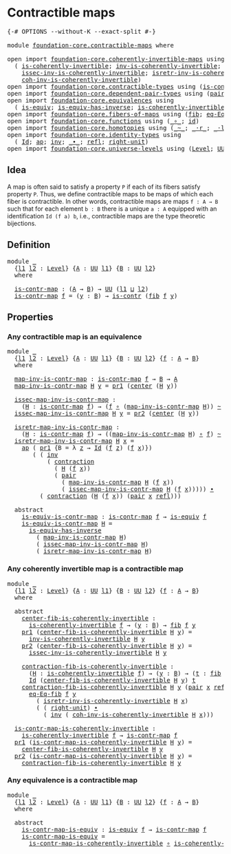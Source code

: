 # Contractible maps

<pre class="Agda"><a id="30" class="Symbol">{-#</a> <a id="34" class="Keyword">OPTIONS</a> <a id="42" class="Pragma">--without-K</a> <a id="54" class="Pragma">--exact-split</a> <a id="68" class="Symbol">#-}</a>

<a id="73" class="Keyword">module</a> <a id="80" href="foundation-core.contractible-maps.html" class="Module">foundation-core.contractible-maps</a> <a id="114" class="Keyword">where</a>

<a id="121" class="Keyword">open</a> <a id="126" class="Keyword">import</a> <a id="133" href="foundation-core.coherently-invertible-maps.html" class="Module">foundation-core.coherently-invertible-maps</a> <a id="176" class="Keyword">using</a>
  <a id="184" class="Symbol">(</a> <a id="186" href="foundation-core.coherently-invertible-maps.html#1466" class="Function">is-coherently-invertible</a><a id="210" class="Symbol">;</a> <a id="212" href="foundation-core.coherently-invertible-maps.html#1764" class="Function">inv-is-coherently-invertible</a><a id="240" class="Symbol">;</a>
    <a id="246" href="foundation-core.coherently-invertible-maps.html#1870" class="Function">issec-inv-is-coherently-invertible</a><a id="280" class="Symbol">;</a> <a id="282" href="foundation-core.coherently-invertible-maps.html#2046" class="Function">isretr-inv-is-coherently-invertible</a><a id="317" class="Symbol">;</a>
    <a id="323" href="foundation-core.coherently-invertible-maps.html#2228" class="Function">coh-inv-is-coherently-invertible</a><a id="355" class="Symbol">)</a>
<a id="357" class="Keyword">open</a> <a id="362" class="Keyword">import</a> <a id="369" href="foundation-core.contractible-types.html" class="Module">foundation-core.contractible-types</a> <a id="404" class="Keyword">using</a> <a id="410" class="Symbol">(</a><a id="411" href="foundation-core.contractible-types.html#992" class="Function">is-contr</a><a id="419" class="Symbol">;</a> <a id="421" href="foundation-core.contractible-types.html#1085" class="Function">center</a><a id="427" class="Symbol">;</a> <a id="429" href="foundation-core.contractible-types.html#1427" class="Function">contraction</a><a id="440" class="Symbol">)</a>
<a id="442" class="Keyword">open</a> <a id="447" class="Keyword">import</a> <a id="454" href="foundation-core.dependent-pair-types.html" class="Module">foundation-core.dependent-pair-types</a> <a id="491" class="Keyword">using</a> <a id="497" class="Symbol">(</a><a id="498" href="foundation-core.dependent-pair-types.html#575" class="InductiveConstructor">pair</a><a id="502" class="Symbol">;</a> <a id="504" href="foundation-core.dependent-pair-types.html#592" class="Field">pr1</a><a id="507" class="Symbol">;</a> <a id="509" href="foundation-core.dependent-pair-types.html#604" class="Field">pr2</a><a id="512" class="Symbol">)</a>
<a id="514" class="Keyword">open</a> <a id="519" class="Keyword">import</a> <a id="526" href="foundation-core.equivalences.html" class="Module">foundation-core.equivalences</a> <a id="555" class="Keyword">using</a>
  <a id="563" class="Symbol">(</a> <a id="565" href="foundation-core.equivalences.html#1542" class="Function">is-equiv</a><a id="573" class="Symbol">;</a> <a id="575" href="foundation-core.equivalences.html#2999" class="Function">is-equiv-has-inverse</a><a id="595" class="Symbol">;</a> <a id="597" href="foundation-core.equivalences.html#3630" class="Function">is-coherently-invertible-is-equiv</a><a id="630" class="Symbol">)</a>
<a id="632" class="Keyword">open</a> <a id="637" class="Keyword">import</a> <a id="644" href="foundation-core.fibers-of-maps.html" class="Module">foundation-core.fibers-of-maps</a> <a id="675" class="Keyword">using</a> <a id="681" class="Symbol">(</a><a id="682" href="foundation-core.fibers-of-maps.html#928" class="Function">fib</a><a id="685" class="Symbol">;</a> <a id="687" href="foundation-core.fibers-of-maps.html#1676" class="Function">eq-Eq-fib</a><a id="696" class="Symbol">)</a>
<a id="698" class="Keyword">open</a> <a id="703" class="Keyword">import</a> <a id="710" href="foundation-core.functions.html" class="Module">foundation-core.functions</a> <a id="736" class="Keyword">using</a> <a id="742" class="Symbol">(</a><a id="743" href="foundation-core.functions.html#407" class="Function Operator">_∘_</a><a id="746" class="Symbol">;</a> <a id="748" href="foundation-core.functions.html#309" class="Function">id</a><a id="750" class="Symbol">)</a>
<a id="752" class="Keyword">open</a> <a id="757" class="Keyword">import</a> <a id="764" href="foundation-core.homotopies.html" class="Module">foundation-core.homotopies</a> <a id="791" class="Keyword">using</a> <a id="797" class="Symbol">(</a><a id="798" href="foundation-core.homotopies.html#545" class="Function Operator">_~_</a><a id="801" class="Symbol">;</a> <a id="803" href="foundation-core.homotopies.html#2052" class="Function Operator">_·r_</a><a id="807" class="Symbol">;</a> <a id="809" href="foundation-core.homotopies.html#1846" class="Function Operator">_·l_</a><a id="813" class="Symbol">)</a>
<a id="815" class="Keyword">open</a> <a id="820" class="Keyword">import</a> <a id="827" href="foundation-core.identity-types.html" class="Module">foundation-core.identity-types</a> <a id="858" class="Keyword">using</a>
  <a id="866" class="Symbol">(</a> <a id="868" href="foundation-core.identity-types.html#1754" class="Datatype">Id</a><a id="870" class="Symbol">;</a> <a id="872" href="foundation-core.identity-types.html#4017" class="Function">ap</a><a id="874" class="Symbol">;</a> <a id="876" href="foundation-core.identity-types.html#2716" class="Function">inv</a><a id="879" class="Symbol">;</a> <a id="881" href="foundation-core.identity-types.html#2412" class="Function Operator">_∙_</a><a id="884" class="Symbol">;</a> <a id="886" href="foundation-core.identity-types.html#1807" class="InductiveConstructor">refl</a><a id="890" class="Symbol">;</a> <a id="892" href="foundation-core.identity-types.html#3069" class="Function">right-unit</a><a id="902" class="Symbol">)</a>
<a id="904" class="Keyword">open</a> <a id="909" class="Keyword">import</a> <a id="916" href="foundation-core.universe-levels.html" class="Module">foundation-core.universe-levels</a> <a id="948" class="Keyword">using</a> <a id="954" class="Symbol">(</a><a id="955" href="Agda.Primitive.html#597" class="Postulate">Level</a><a id="960" class="Symbol">;</a> <a id="962" href="foundation-core.universe-levels.html#222" class="Primitive">UU</a><a id="964" class="Symbol">;</a> <a id="966" href="Agda.Primitive.html#810" class="Primitive Operator">_⊔_</a><a id="969" class="Symbol">)</a>
</pre>
## Idea

A map is often said to satisfy a property `P` if each of its fibers satisfy property `P`. Thus, we define contractible maps to be maps of which each fiber is contractible. In other words, contractible maps are maps `f : A → B` such that for each element `b : B` there is a unique `a : A` equipped with an identification `Id (f a) b`, i.e., contractible maps are the type theoretic bijections.

## Definition

<pre class="Agda"><a id="1402" class="Keyword">module</a> <a id="1409" href="foundation-core.contractible-maps.html#1409" class="Module">_</a>
  <a id="1413" class="Symbol">{</a><a id="1414" href="foundation-core.contractible-maps.html#1414" class="Bound">l1</a> <a id="1417" href="foundation-core.contractible-maps.html#1417" class="Bound">l2</a> <a id="1420" class="Symbol">:</a> <a id="1422" href="Agda.Primitive.html#597" class="Postulate">Level</a><a id="1427" class="Symbol">}</a> <a id="1429" class="Symbol">{</a><a id="1430" href="foundation-core.contractible-maps.html#1430" class="Bound">A</a> <a id="1432" class="Symbol">:</a> <a id="1434" href="foundation-core.universe-levels.html#222" class="Primitive">UU</a> <a id="1437" href="foundation-core.contractible-maps.html#1414" class="Bound">l1</a><a id="1439" class="Symbol">}</a> <a id="1441" class="Symbol">{</a><a id="1442" href="foundation-core.contractible-maps.html#1442" class="Bound">B</a> <a id="1444" class="Symbol">:</a> <a id="1446" href="foundation-core.universe-levels.html#222" class="Primitive">UU</a> <a id="1449" href="foundation-core.contractible-maps.html#1417" class="Bound">l2</a><a id="1451" class="Symbol">}</a>
  <a id="1455" class="Keyword">where</a>

  <a id="1464" href="foundation-core.contractible-maps.html#1464" class="Function">is-contr-map</a> <a id="1477" class="Symbol">:</a> <a id="1479" class="Symbol">(</a><a id="1480" href="foundation-core.contractible-maps.html#1430" class="Bound">A</a> <a id="1482" class="Symbol">→</a> <a id="1484" href="foundation-core.contractible-maps.html#1442" class="Bound">B</a><a id="1485" class="Symbol">)</a> <a id="1487" class="Symbol">→</a> <a id="1489" href="foundation-core.universe-levels.html#222" class="Primitive">UU</a> <a id="1492" class="Symbol">(</a><a id="1493" href="foundation-core.contractible-maps.html#1414" class="Bound">l1</a> <a id="1496" href="Agda.Primitive.html#810" class="Primitive Operator">⊔</a> <a id="1498" href="foundation-core.contractible-maps.html#1417" class="Bound">l2</a><a id="1500" class="Symbol">)</a>
  <a id="1504" href="foundation-core.contractible-maps.html#1464" class="Function">is-contr-map</a> <a id="1517" href="foundation-core.contractible-maps.html#1517" class="Bound">f</a> <a id="1519" class="Symbol">=</a> <a id="1521" class="Symbol">(</a><a id="1522" href="foundation-core.contractible-maps.html#1522" class="Bound">y</a> <a id="1524" class="Symbol">:</a> <a id="1526" href="foundation-core.contractible-maps.html#1442" class="Bound">B</a><a id="1527" class="Symbol">)</a> <a id="1529" class="Symbol">→</a> <a id="1531" href="foundation-core.contractible-types.html#992" class="Function">is-contr</a> <a id="1540" class="Symbol">(</a><a id="1541" href="foundation-core.fibers-of-maps.html#928" class="Function">fib</a> <a id="1545" href="foundation-core.contractible-maps.html#1517" class="Bound">f</a> <a id="1547" href="foundation-core.contractible-maps.html#1522" class="Bound">y</a><a id="1548" class="Symbol">)</a>
</pre>
## Properties

### Any contractible map is an equivalence

<pre class="Agda"><a id="1622" class="Keyword">module</a> <a id="1629" href="foundation-core.contractible-maps.html#1629" class="Module">_</a>
  <a id="1633" class="Symbol">{</a><a id="1634" href="foundation-core.contractible-maps.html#1634" class="Bound">l1</a> <a id="1637" href="foundation-core.contractible-maps.html#1637" class="Bound">l2</a> <a id="1640" class="Symbol">:</a> <a id="1642" href="Agda.Primitive.html#597" class="Postulate">Level</a><a id="1647" class="Symbol">}</a> <a id="1649" class="Symbol">{</a><a id="1650" href="foundation-core.contractible-maps.html#1650" class="Bound">A</a> <a id="1652" class="Symbol">:</a> <a id="1654" href="foundation-core.universe-levels.html#222" class="Primitive">UU</a> <a id="1657" href="foundation-core.contractible-maps.html#1634" class="Bound">l1</a><a id="1659" class="Symbol">}</a> <a id="1661" class="Symbol">{</a><a id="1662" href="foundation-core.contractible-maps.html#1662" class="Bound">B</a> <a id="1664" class="Symbol">:</a> <a id="1666" href="foundation-core.universe-levels.html#222" class="Primitive">UU</a> <a id="1669" href="foundation-core.contractible-maps.html#1637" class="Bound">l2</a><a id="1671" class="Symbol">}</a> <a id="1673" class="Symbol">{</a><a id="1674" href="foundation-core.contractible-maps.html#1674" class="Bound">f</a> <a id="1676" class="Symbol">:</a> <a id="1678" href="foundation-core.contractible-maps.html#1650" class="Bound">A</a> <a id="1680" class="Symbol">→</a> <a id="1682" href="foundation-core.contractible-maps.html#1662" class="Bound">B</a><a id="1683" class="Symbol">}</a>
  <a id="1687" class="Keyword">where</a>
  
  <a id="1698" href="foundation-core.contractible-maps.html#1698" class="Function">map-inv-is-contr-map</a> <a id="1719" class="Symbol">:</a> <a id="1721" href="foundation-core.contractible-maps.html#1464" class="Function">is-contr-map</a> <a id="1734" href="foundation-core.contractible-maps.html#1674" class="Bound">f</a> <a id="1736" class="Symbol">→</a> <a id="1738" href="foundation-core.contractible-maps.html#1662" class="Bound">B</a> <a id="1740" class="Symbol">→</a> <a id="1742" href="foundation-core.contractible-maps.html#1650" class="Bound">A</a>
  <a id="1746" href="foundation-core.contractible-maps.html#1698" class="Function">map-inv-is-contr-map</a> <a id="1767" href="foundation-core.contractible-maps.html#1767" class="Bound">H</a> <a id="1769" href="foundation-core.contractible-maps.html#1769" class="Bound">y</a> <a id="1771" class="Symbol">=</a> <a id="1773" href="foundation-core.dependent-pair-types.html#592" class="Field">pr1</a> <a id="1777" class="Symbol">(</a><a id="1778" href="foundation-core.contractible-types.html#1085" class="Function">center</a> <a id="1785" class="Symbol">(</a><a id="1786" href="foundation-core.contractible-maps.html#1767" class="Bound">H</a> <a id="1788" href="foundation-core.contractible-maps.html#1769" class="Bound">y</a><a id="1789" class="Symbol">))</a>

  <a id="1795" href="foundation-core.contractible-maps.html#1795" class="Function">issec-map-inv-is-contr-map</a> <a id="1822" class="Symbol">:</a>
    <a id="1828" class="Symbol">(</a><a id="1829" href="foundation-core.contractible-maps.html#1829" class="Bound">H</a> <a id="1831" class="Symbol">:</a> <a id="1833" href="foundation-core.contractible-maps.html#1464" class="Function">is-contr-map</a> <a id="1846" href="foundation-core.contractible-maps.html#1674" class="Bound">f</a><a id="1847" class="Symbol">)</a> <a id="1849" class="Symbol">→</a> <a id="1851" class="Symbol">(</a><a id="1852" href="foundation-core.contractible-maps.html#1674" class="Bound">f</a> <a id="1854" href="foundation-core.functions.html#407" class="Function Operator">∘</a> <a id="1856" class="Symbol">(</a><a id="1857" href="foundation-core.contractible-maps.html#1698" class="Function">map-inv-is-contr-map</a> <a id="1878" href="foundation-core.contractible-maps.html#1829" class="Bound">H</a><a id="1879" class="Symbol">))</a> <a id="1882" href="foundation-core.homotopies.html#545" class="Function Operator">~</a> <a id="1884" href="foundation-core.functions.html#309" class="Function">id</a>
  <a id="1889" href="foundation-core.contractible-maps.html#1795" class="Function">issec-map-inv-is-contr-map</a> <a id="1916" href="foundation-core.contractible-maps.html#1916" class="Bound">H</a> <a id="1918" href="foundation-core.contractible-maps.html#1918" class="Bound">y</a> <a id="1920" class="Symbol">=</a> <a id="1922" href="foundation-core.dependent-pair-types.html#604" class="Field">pr2</a> <a id="1926" class="Symbol">(</a><a id="1927" href="foundation-core.contractible-types.html#1085" class="Function">center</a> <a id="1934" class="Symbol">(</a><a id="1935" href="foundation-core.contractible-maps.html#1916" class="Bound">H</a> <a id="1937" href="foundation-core.contractible-maps.html#1918" class="Bound">y</a><a id="1938" class="Symbol">))</a>

  <a id="1944" href="foundation-core.contractible-maps.html#1944" class="Function">isretr-map-inv-is-contr-map</a> <a id="1972" class="Symbol">:</a>
    <a id="1978" class="Symbol">(</a><a id="1979" href="foundation-core.contractible-maps.html#1979" class="Bound">H</a> <a id="1981" class="Symbol">:</a> <a id="1983" href="foundation-core.contractible-maps.html#1464" class="Function">is-contr-map</a> <a id="1996" href="foundation-core.contractible-maps.html#1674" class="Bound">f</a><a id="1997" class="Symbol">)</a> <a id="1999" class="Symbol">→</a> <a id="2001" class="Symbol">((</a><a id="2003" href="foundation-core.contractible-maps.html#1698" class="Function">map-inv-is-contr-map</a> <a id="2024" href="foundation-core.contractible-maps.html#1979" class="Bound">H</a><a id="2025" class="Symbol">)</a> <a id="2027" href="foundation-core.functions.html#407" class="Function Operator">∘</a> <a id="2029" href="foundation-core.contractible-maps.html#1674" class="Bound">f</a><a id="2030" class="Symbol">)</a> <a id="2032" href="foundation-core.homotopies.html#545" class="Function Operator">~</a> <a id="2034" href="foundation-core.functions.html#309" class="Function">id</a>
  <a id="2039" href="foundation-core.contractible-maps.html#1944" class="Function">isretr-map-inv-is-contr-map</a> <a id="2067" href="foundation-core.contractible-maps.html#2067" class="Bound">H</a> <a id="2069" href="foundation-core.contractible-maps.html#2069" class="Bound">x</a> <a id="2071" class="Symbol">=</a>
    <a id="2077" href="foundation-core.identity-types.html#4017" class="Function">ap</a> <a id="2080" class="Symbol">(</a> <a id="2082" href="foundation-core.dependent-pair-types.html#592" class="Field">pr1</a> <a id="2086" class="Symbol">{</a><a id="2087" class="Argument">B</a> <a id="2089" class="Symbol">=</a> <a id="2091" class="Symbol">λ</a> <a id="2093" href="foundation-core.contractible-maps.html#2093" class="Bound">z</a> <a id="2095" class="Symbol">→</a> <a id="2097" href="foundation-core.identity-types.html#1754" class="Datatype">Id</a> <a id="2100" class="Symbol">(</a><a id="2101" href="foundation-core.contractible-maps.html#1674" class="Bound">f</a> <a id="2103" href="foundation-core.contractible-maps.html#2093" class="Bound">z</a><a id="2104" class="Symbol">)</a> <a id="2106" class="Symbol">(</a><a id="2107" href="foundation-core.contractible-maps.html#1674" class="Bound">f</a> <a id="2109" href="foundation-core.contractible-maps.html#2069" class="Bound">x</a><a id="2110" class="Symbol">)})</a>
       <a id="2121" class="Symbol">(</a> <a id="2123" class="Symbol">(</a> <a id="2125" href="foundation-core.identity-types.html#2716" class="Function">inv</a>
           <a id="2140" class="Symbol">(</a> <a id="2142" href="foundation-core.contractible-types.html#1427" class="Function">contraction</a>
             <a id="2167" class="Symbol">(</a> <a id="2169" href="foundation-core.contractible-maps.html#2067" class="Bound">H</a> <a id="2171" class="Symbol">(</a><a id="2172" href="foundation-core.contractible-maps.html#1674" class="Bound">f</a> <a id="2174" href="foundation-core.contractible-maps.html#2069" class="Bound">x</a><a id="2175" class="Symbol">))</a>
             <a id="2191" class="Symbol">(</a> <a id="2193" href="foundation-core.dependent-pair-types.html#575" class="InductiveConstructor">pair</a>
               <a id="2213" class="Symbol">(</a> <a id="2215" href="foundation-core.contractible-maps.html#1698" class="Function">map-inv-is-contr-map</a> <a id="2236" href="foundation-core.contractible-maps.html#2067" class="Bound">H</a> <a id="2238" class="Symbol">(</a><a id="2239" href="foundation-core.contractible-maps.html#1674" class="Bound">f</a> <a id="2241" href="foundation-core.contractible-maps.html#2069" class="Bound">x</a><a id="2242" class="Symbol">))</a>
               <a id="2260" class="Symbol">(</a> <a id="2262" href="foundation-core.contractible-maps.html#1795" class="Function">issec-map-inv-is-contr-map</a> <a id="2289" href="foundation-core.contractible-maps.html#2067" class="Bound">H</a> <a id="2291" class="Symbol">(</a><a id="2292" href="foundation-core.contractible-maps.html#1674" class="Bound">f</a> <a id="2294" href="foundation-core.contractible-maps.html#2069" class="Bound">x</a><a id="2295" class="Symbol">)))))</a> <a id="2301" href="foundation-core.identity-types.html#2412" class="Function Operator">∙</a>
         <a id="2312" class="Symbol">(</a> <a id="2314" href="foundation-core.contractible-types.html#1427" class="Function">contraction</a> <a id="2326" class="Symbol">(</a><a id="2327" href="foundation-core.contractible-maps.html#2067" class="Bound">H</a> <a id="2329" class="Symbol">(</a><a id="2330" href="foundation-core.contractible-maps.html#1674" class="Bound">f</a> <a id="2332" href="foundation-core.contractible-maps.html#2069" class="Bound">x</a><a id="2333" class="Symbol">))</a> <a id="2336" class="Symbol">(</a><a id="2337" href="foundation-core.dependent-pair-types.html#575" class="InductiveConstructor">pair</a> <a id="2342" href="foundation-core.contractible-maps.html#2069" class="Bound">x</a> <a id="2344" href="foundation-core.identity-types.html#1807" class="InductiveConstructor">refl</a><a id="2348" class="Symbol">)))</a>

  <a id="2355" class="Keyword">abstract</a>
    <a id="2368" href="foundation-core.contractible-maps.html#2368" class="Function">is-equiv-is-contr-map</a> <a id="2390" class="Symbol">:</a> <a id="2392" href="foundation-core.contractible-maps.html#1464" class="Function">is-contr-map</a> <a id="2405" href="foundation-core.contractible-maps.html#1674" class="Bound">f</a> <a id="2407" class="Symbol">→</a> <a id="2409" href="foundation-core.equivalences.html#1542" class="Function">is-equiv</a> <a id="2418" href="foundation-core.contractible-maps.html#1674" class="Bound">f</a>
    <a id="2424" href="foundation-core.contractible-maps.html#2368" class="Function">is-equiv-is-contr-map</a> <a id="2446" href="foundation-core.contractible-maps.html#2446" class="Bound">H</a> <a id="2448" class="Symbol">=</a>
      <a id="2456" href="foundation-core.equivalences.html#2999" class="Function">is-equiv-has-inverse</a>
        <a id="2485" class="Symbol">(</a> <a id="2487" href="foundation-core.contractible-maps.html#1698" class="Function">map-inv-is-contr-map</a> <a id="2508" href="foundation-core.contractible-maps.html#2446" class="Bound">H</a><a id="2509" class="Symbol">)</a>
        <a id="2519" class="Symbol">(</a> <a id="2521" href="foundation-core.contractible-maps.html#1795" class="Function">issec-map-inv-is-contr-map</a> <a id="2548" href="foundation-core.contractible-maps.html#2446" class="Bound">H</a><a id="2549" class="Symbol">)</a>
        <a id="2559" class="Symbol">(</a> <a id="2561" href="foundation-core.contractible-maps.html#1944" class="Function">isretr-map-inv-is-contr-map</a> <a id="2589" href="foundation-core.contractible-maps.html#2446" class="Bound">H</a><a id="2590" class="Symbol">)</a>
</pre>
### Any coherently invertible map is a contractible map

<pre class="Agda"><a id="2662" class="Keyword">module</a> <a id="2669" href="foundation-core.contractible-maps.html#2669" class="Module">_</a>
  <a id="2673" class="Symbol">{</a><a id="2674" href="foundation-core.contractible-maps.html#2674" class="Bound">l1</a> <a id="2677" href="foundation-core.contractible-maps.html#2677" class="Bound">l2</a> <a id="2680" class="Symbol">:</a> <a id="2682" href="Agda.Primitive.html#597" class="Postulate">Level</a><a id="2687" class="Symbol">}</a> <a id="2689" class="Symbol">{</a><a id="2690" href="foundation-core.contractible-maps.html#2690" class="Bound">A</a> <a id="2692" class="Symbol">:</a> <a id="2694" href="foundation-core.universe-levels.html#222" class="Primitive">UU</a> <a id="2697" href="foundation-core.contractible-maps.html#2674" class="Bound">l1</a><a id="2699" class="Symbol">}</a> <a id="2701" class="Symbol">{</a><a id="2702" href="foundation-core.contractible-maps.html#2702" class="Bound">B</a> <a id="2704" class="Symbol">:</a> <a id="2706" href="foundation-core.universe-levels.html#222" class="Primitive">UU</a> <a id="2709" href="foundation-core.contractible-maps.html#2677" class="Bound">l2</a><a id="2711" class="Symbol">}</a> <a id="2713" class="Symbol">{</a><a id="2714" href="foundation-core.contractible-maps.html#2714" class="Bound">f</a> <a id="2716" class="Symbol">:</a> <a id="2718" href="foundation-core.contractible-maps.html#2690" class="Bound">A</a> <a id="2720" class="Symbol">→</a> <a id="2722" href="foundation-core.contractible-maps.html#2702" class="Bound">B</a><a id="2723" class="Symbol">}</a>
  <a id="2727" class="Keyword">where</a>

  <a id="2736" class="Keyword">abstract</a>
    <a id="2749" href="foundation-core.contractible-maps.html#2749" class="Function">center-fib-is-coherently-invertible</a> <a id="2785" class="Symbol">:</a>
      <a id="2793" href="foundation-core.coherently-invertible-maps.html#1466" class="Function">is-coherently-invertible</a> <a id="2818" href="foundation-core.contractible-maps.html#2714" class="Bound">f</a> <a id="2820" class="Symbol">→</a> <a id="2822" class="Symbol">(</a><a id="2823" href="foundation-core.contractible-maps.html#2823" class="Bound">y</a> <a id="2825" class="Symbol">:</a> <a id="2827" href="foundation-core.contractible-maps.html#2702" class="Bound">B</a><a id="2828" class="Symbol">)</a> <a id="2830" class="Symbol">→</a> <a id="2832" href="foundation-core.fibers-of-maps.html#928" class="Function">fib</a> <a id="2836" href="foundation-core.contractible-maps.html#2714" class="Bound">f</a> <a id="2838" href="foundation-core.contractible-maps.html#2823" class="Bound">y</a>
    <a id="2844" href="foundation-core.dependent-pair-types.html#592" class="Field">pr1</a> <a id="2848" class="Symbol">(</a><a id="2849" href="foundation-core.contractible-maps.html#2749" class="Function">center-fib-is-coherently-invertible</a> <a id="2885" href="foundation-core.contractible-maps.html#2885" class="Bound">H</a> <a id="2887" href="foundation-core.contractible-maps.html#2887" class="Bound">y</a><a id="2888" class="Symbol">)</a> <a id="2890" class="Symbol">=</a>
      <a id="2898" href="foundation-core.coherently-invertible-maps.html#1764" class="Function">inv-is-coherently-invertible</a> <a id="2927" href="foundation-core.contractible-maps.html#2885" class="Bound">H</a> <a id="2929" href="foundation-core.contractible-maps.html#2887" class="Bound">y</a>
    <a id="2935" href="foundation-core.dependent-pair-types.html#604" class="Field">pr2</a> <a id="2939" class="Symbol">(</a><a id="2940" href="foundation-core.contractible-maps.html#2749" class="Function">center-fib-is-coherently-invertible</a> <a id="2976" href="foundation-core.contractible-maps.html#2976" class="Bound">H</a> <a id="2978" href="foundation-core.contractible-maps.html#2978" class="Bound">y</a><a id="2979" class="Symbol">)</a> <a id="2981" class="Symbol">=</a>
      <a id="2989" href="foundation-core.coherently-invertible-maps.html#1870" class="Function">issec-inv-is-coherently-invertible</a> <a id="3024" href="foundation-core.contractible-maps.html#2976" class="Bound">H</a> <a id="3026" href="foundation-core.contractible-maps.html#2978" class="Bound">y</a>

    <a id="3033" href="foundation-core.contractible-maps.html#3033" class="Function">contraction-fib-is-coherently-invertible</a> <a id="3074" class="Symbol">:</a>
      <a id="3082" class="Symbol">(</a><a id="3083" href="foundation-core.contractible-maps.html#3083" class="Bound">H</a> <a id="3085" class="Symbol">:</a> <a id="3087" href="foundation-core.coherently-invertible-maps.html#1466" class="Function">is-coherently-invertible</a> <a id="3112" href="foundation-core.contractible-maps.html#2714" class="Bound">f</a><a id="3113" class="Symbol">)</a> <a id="3115" class="Symbol">→</a> <a id="3117" class="Symbol">(</a><a id="3118" href="foundation-core.contractible-maps.html#3118" class="Bound">y</a> <a id="3120" class="Symbol">:</a> <a id="3122" href="foundation-core.contractible-maps.html#2702" class="Bound">B</a><a id="3123" class="Symbol">)</a> <a id="3125" class="Symbol">→</a> <a id="3127" class="Symbol">(</a><a id="3128" href="foundation-core.contractible-maps.html#3128" class="Bound">t</a> <a id="3130" class="Symbol">:</a> <a id="3132" href="foundation-core.fibers-of-maps.html#928" class="Function">fib</a> <a id="3136" href="foundation-core.contractible-maps.html#2714" class="Bound">f</a> <a id="3138" href="foundation-core.contractible-maps.html#3118" class="Bound">y</a><a id="3139" class="Symbol">)</a> <a id="3141" class="Symbol">→</a>
      <a id="3149" href="foundation-core.identity-types.html#1754" class="Datatype">Id</a> <a id="3152" class="Symbol">(</a><a id="3153" href="foundation-core.contractible-maps.html#2749" class="Function">center-fib-is-coherently-invertible</a> <a id="3189" href="foundation-core.contractible-maps.html#3083" class="Bound">H</a> <a id="3191" href="foundation-core.contractible-maps.html#3118" class="Bound">y</a><a id="3192" class="Symbol">)</a> <a id="3194" href="foundation-core.contractible-maps.html#3128" class="Bound">t</a>
    <a id="3200" href="foundation-core.contractible-maps.html#3033" class="Function">contraction-fib-is-coherently-invertible</a> <a id="3241" href="foundation-core.contractible-maps.html#3241" class="Bound">H</a> <a id="3243" href="foundation-core.contractible-maps.html#3243" class="Bound">y</a> <a id="3245" class="Symbol">(</a><a id="3246" href="foundation-core.dependent-pair-types.html#575" class="InductiveConstructor">pair</a> <a id="3251" href="foundation-core.contractible-maps.html#3251" class="Bound">x</a> <a id="3253" href="foundation-core.identity-types.html#1807" class="InductiveConstructor">refl</a><a id="3257" class="Symbol">)</a> <a id="3259" class="Symbol">=</a>
      <a id="3267" href="foundation-core.fibers-of-maps.html#1676" class="Function">eq-Eq-fib</a> <a id="3277" href="foundation-core.contractible-maps.html#2714" class="Bound">f</a> <a id="3279" href="foundation-core.contractible-maps.html#3243" class="Bound">y</a>
        <a id="3289" class="Symbol">(</a> <a id="3291" href="foundation-core.coherently-invertible-maps.html#2046" class="Function">isretr-inv-is-coherently-invertible</a> <a id="3327" href="foundation-core.contractible-maps.html#3241" class="Bound">H</a> <a id="3329" href="foundation-core.contractible-maps.html#3251" class="Bound">x</a><a id="3330" class="Symbol">)</a>
        <a id="3340" class="Symbol">(</a> <a id="3342" class="Symbol">(</a> <a id="3344" href="foundation-core.identity-types.html#3069" class="Function">right-unit</a><a id="3354" class="Symbol">)</a> <a id="3356" href="foundation-core.identity-types.html#2412" class="Function Operator">∙</a>
          <a id="3368" class="Symbol">(</a> <a id="3370" href="foundation-core.identity-types.html#2716" class="Function">inv</a> <a id="3374" class="Symbol">(</a> <a id="3376" href="foundation-core.coherently-invertible-maps.html#2228" class="Function">coh-inv-is-coherently-invertible</a> <a id="3409" href="foundation-core.contractible-maps.html#3241" class="Bound">H</a> <a id="3411" href="foundation-core.contractible-maps.html#3251" class="Bound">x</a><a id="3412" class="Symbol">)))</a>

  <a id="3419" href="foundation-core.contractible-maps.html#3419" class="Function">is-contr-map-is-coherently-invertible</a> <a id="3457" class="Symbol">:</a> 
    <a id="3464" href="foundation-core.coherently-invertible-maps.html#1466" class="Function">is-coherently-invertible</a> <a id="3489" href="foundation-core.contractible-maps.html#2714" class="Bound">f</a> <a id="3491" class="Symbol">→</a> <a id="3493" href="foundation-core.contractible-maps.html#1464" class="Function">is-contr-map</a> <a id="3506" href="foundation-core.contractible-maps.html#2714" class="Bound">f</a>
  <a id="3510" href="foundation-core.dependent-pair-types.html#592" class="Field">pr1</a> <a id="3514" class="Symbol">(</a><a id="3515" href="foundation-core.contractible-maps.html#3419" class="Function">is-contr-map-is-coherently-invertible</a> <a id="3553" href="foundation-core.contractible-maps.html#3553" class="Bound">H</a> <a id="3555" href="foundation-core.contractible-maps.html#3555" class="Bound">y</a><a id="3556" class="Symbol">)</a> <a id="3558" class="Symbol">=</a>
    <a id="3564" href="foundation-core.contractible-maps.html#2749" class="Function">center-fib-is-coherently-invertible</a> <a id="3600" href="foundation-core.contractible-maps.html#3553" class="Bound">H</a> <a id="3602" href="foundation-core.contractible-maps.html#3555" class="Bound">y</a>
  <a id="3606" href="foundation-core.dependent-pair-types.html#604" class="Field">pr2</a> <a id="3610" class="Symbol">(</a><a id="3611" href="foundation-core.contractible-maps.html#3419" class="Function">is-contr-map-is-coherently-invertible</a> <a id="3649" href="foundation-core.contractible-maps.html#3649" class="Bound">H</a> <a id="3651" href="foundation-core.contractible-maps.html#3651" class="Bound">y</a><a id="3652" class="Symbol">)</a> <a id="3654" class="Symbol">=</a>
    <a id="3660" href="foundation-core.contractible-maps.html#3033" class="Function">contraction-fib-is-coherently-invertible</a> <a id="3701" href="foundation-core.contractible-maps.html#3649" class="Bound">H</a> <a id="3703" href="foundation-core.contractible-maps.html#3651" class="Bound">y</a>
</pre>
### Any equivalence is a contractible map

<pre class="Agda"><a id="3761" class="Keyword">module</a> <a id="3768" href="foundation-core.contractible-maps.html#3768" class="Module">_</a>
  <a id="3772" class="Symbol">{</a><a id="3773" href="foundation-core.contractible-maps.html#3773" class="Bound">l1</a> <a id="3776" href="foundation-core.contractible-maps.html#3776" class="Bound">l2</a> <a id="3779" class="Symbol">:</a> <a id="3781" href="Agda.Primitive.html#597" class="Postulate">Level</a><a id="3786" class="Symbol">}</a> <a id="3788" class="Symbol">{</a><a id="3789" href="foundation-core.contractible-maps.html#3789" class="Bound">A</a> <a id="3791" class="Symbol">:</a> <a id="3793" href="foundation-core.universe-levels.html#222" class="Primitive">UU</a> <a id="3796" href="foundation-core.contractible-maps.html#3773" class="Bound">l1</a><a id="3798" class="Symbol">}</a> <a id="3800" class="Symbol">{</a><a id="3801" href="foundation-core.contractible-maps.html#3801" class="Bound">B</a> <a id="3803" class="Symbol">:</a> <a id="3805" href="foundation-core.universe-levels.html#222" class="Primitive">UU</a> <a id="3808" href="foundation-core.contractible-maps.html#3776" class="Bound">l2</a><a id="3810" class="Symbol">}</a> <a id="3812" class="Symbol">{</a><a id="3813" href="foundation-core.contractible-maps.html#3813" class="Bound">f</a> <a id="3815" class="Symbol">:</a> <a id="3817" href="foundation-core.contractible-maps.html#3789" class="Bound">A</a> <a id="3819" class="Symbol">→</a> <a id="3821" href="foundation-core.contractible-maps.html#3801" class="Bound">B</a><a id="3822" class="Symbol">}</a>
  <a id="3826" class="Keyword">where</a>
  
  <a id="3837" class="Keyword">abstract</a>
    <a id="3850" href="foundation-core.contractible-maps.html#3850" class="Function">is-contr-map-is-equiv</a> <a id="3872" class="Symbol">:</a> <a id="3874" href="foundation-core.equivalences.html#1542" class="Function">is-equiv</a> <a id="3883" href="foundation-core.contractible-maps.html#3813" class="Bound">f</a> <a id="3885" class="Symbol">→</a> <a id="3887" href="foundation-core.contractible-maps.html#1464" class="Function">is-contr-map</a> <a id="3900" href="foundation-core.contractible-maps.html#3813" class="Bound">f</a>
    <a id="3906" href="foundation-core.contractible-maps.html#3850" class="Function">is-contr-map-is-equiv</a> <a id="3928" class="Symbol">=</a>
      <a id="3936" href="foundation-core.contractible-maps.html#3419" class="Function">is-contr-map-is-coherently-invertible</a> <a id="3974" href="foundation-core.functions.html#407" class="Function Operator">∘</a> <a id="3976" href="foundation-core.equivalences.html#3630" class="Function">is-coherently-invertible-is-equiv</a>
</pre>